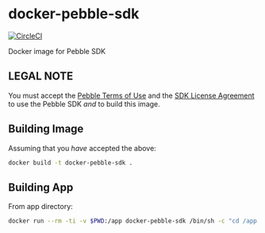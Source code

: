 # docker-pebble-sdk

[![CircleCI](https://circleci.com/gh/mikea/docker-pebble-sdk.svg?style=svg)](https://circleci.com/gh/mikea/docker-pebble-sdk)

Docker image for Pebble SDK


## LEGAL NOTE
You must accept the [Pebble Terms of Use][TOS] and the [SDK License Agreement][LA] to use the Pebble SDK *and* to build this image.

[TOS]: https://developer.getpebble.com/legal/terms-of-use/
[LA]: https://developer.getpebble.com/legal/sdk-license/

## Building Image

Assuming that you *have* accepted the above:

```bash
docker build -t docker-pebble-sdk .
```
## Building App

From app directory:

```bash
docker run --rm -ti -v $PWD:/app docker-pebble-sdk /bin/sh -c "cd /app && pebble build"
```
